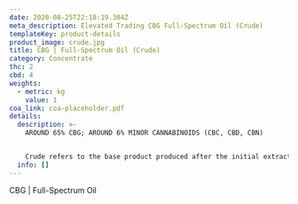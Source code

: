 ```yaml
---
date: 2020-08-25T22:18:19.304Z
meta_description: Elevated Trading CBG Full-Spectrum Oil (Crude)
templateKey: product-details
product_image: crude.jpg
title: CBG | Full-Spectrum Oil (Crude)
category: Concentrate
thc: 2
cbd: 4
weights:
  - metric: kg
    value: 1
coa_link: coa-placeholder.pdf
details:
  description: >-
    AROUND 65% CBG; AROUND 6% MINOR CANNABINOIDS (CBC, CBD, CBN)


    Crude refers to the base product produced after the initial extraction process. This is the most accurate representation of the plant material post extraction. This "crude" oil still contains Chlorophyll, terpenes, flavonoids, and phytocannabinoids giving it a dark green to black hue. Once added to products it will transfer a brown to green coloration to the finished product. Crude is optimal for products that require a low price point where protecting flavor is not a concern. We recommend using in gel caps, pain creams, lotion, topicals, and tinctures where the natural flavors of the plant are encouraged.
  info: []
---
```


CBG | Full-Spectrum Oil

